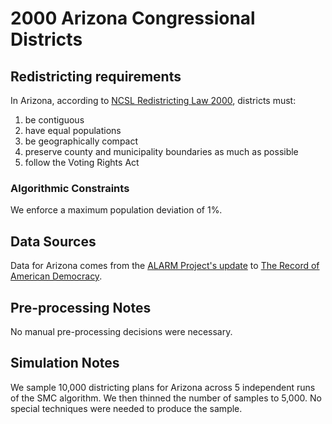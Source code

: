 # 2000 Arizona Congressional Districts

## Redistricting requirements
In Arizona, according to [NCSL Redistricting Law 2000](https://web.archive.org/web/20041216185957/https://www.senate.mn/departments/scr/redist/red2000/Tab5appx.htm), districts must:

1. be contiguous
1. have equal populations
1. be geographically compact
1. preserve county and municipality boundaries as much as possible
1. follow the Voting Rights Act


### Algorithmic Constraints
We enforce a maximum population deviation of 1%.

## Data Sources
Data for Arizona comes from the [ALARM Project's update](https://dataverse.harvard.edu/dataset.xhtml?persistentId=doi:10.7910/DVN/ZV5KF3) to [The Record of American Democracy](https://road.hmdc.harvard.edu/).

## Pre-processing Notes
No manual pre-processing decisions were necessary.

## Simulation Notes
We sample 10,000 districting plans for Arizona across 5 independent runs of the SMC algorithm.
We then thinned the number of samples to 5,000. 
No special techniques were needed to produce the sample.
